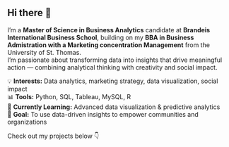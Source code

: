 ## Hi there 👋

I’m a **Master of Science in Business Analytics** candidate at **Brandeis International Business School**, building on my **BBA in Business Admistration with a Marketing concentration Management** from the University of St. Thomas.  
I’m passionate about transforming data into insights that drive meaningful action — combining analytical thinking with creativity and social impact.  

💡 **Interests:** Data analytics, marketing strategy, data visualization, social impact  
📊 **Tools:** Python, SQL, Tableau, MySQL, R  
🌱 **Currently Learning:** Advanced data visualization & predictive analytics  
🎯 **Goal:** To use data-driven insights to empower communities and organizations  

Check out my projects below 👇  
